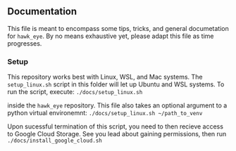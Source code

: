 ## Documentation
This file is meant to encompass some tips, tricks, and general documetation for `hawk_eye`.
By no means exhaustive yet, please adapt this file as time progresses.

### Setup
This repository works best with Linux, WSL, and Mac systems.
The `setup_linux.sh` script in this folder will let up Ubuntu and WSL systems.
To run the script, execute:
```./docs/setup_linux.sh``` 

inside the `hawk_eye` repository. This file also takes an optional argument to a python virtual environemnt:
```./docs/setup_linux.sh ~/path_to_venv```

Upon sucessful termination of this script, you need to then recieve access to
Google Cloud Storage. See you lead about gaining permissions, then run
`./docs/install_google_cloud.sh`
